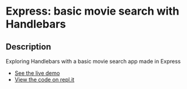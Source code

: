 # Express: basic movie search with Handlebars

## Description
Exploring Handlebars with a basic movie search app made in Express

+ [See the live demo](https://express-movie-search-with-handlebars--rjlevy.repl.co/?target=_blank)
+ [View the code on repl.it](https://repl.it/@rjlevy/Express-basic-movie-search-with-Handlebars)
